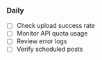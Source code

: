 ### Daily

- [ ] Check upload success rate
- [ ] Monitor API quota usage
- [ ] Review error logs
- [ ] Verify scheduled posts

